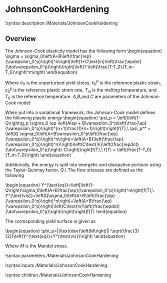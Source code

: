 # JohnsonCookHardening

!syntax description /Materials/JohnsonCookHardening

## Overview

The Johnson-Cook plasticity model has the following form
\begin{equation}
    \sigma = \sigma_0\left(A+B\left(\frac{\ep}{\varepsilon_0^p}\right)^n\right)\left(1+C\text{ln}\left(\frac{\epdot}{\dot\varepsilon_0^p}\right)\right)\left(1-\left(\frac{T-T_0}{T_m-T_0}\right)^m\right)
\end{equation}

Where $\sigma_0$ is the unperturbed yield stress, $\varepsilon_0^p$ is the reference plastic strain, $\dot\varepsilon_0^p$ is the reference plastic strain rate, $T_m$ is the melting temperature, and $T_0$ is the reference temperature.
$A$,$B$,and $C$ are parameters of the Johnson-Cook model.

When put into a variational framework, the Johnson-Cook model defines the following plastic energy
\begin{equation}
\psi_p = \left[\left(1-Q\right)g_p \sigma_0 \ep \left(A\ep + B\varepsilon_0^p\left(\frac{\ep}{\varepsilon_0^p}\right)^{n+1}\frac{1}{n+1}\right)\right]f(T),\\
\psi_p^* = \left[Q \sigma_0\left(A+B\varepsilon_0^p\left(\frac{\ep}{\varepsilon_0^p}\right)^n\right)+\left(A+B{\left(\frac{\ep}{\varepsilon_0^p}\right)^n}\right)\left(C\text{ln}\left(\frac{\epdot}{\dot\varepsilon_0^p}\right)-C\right)\right]f(T),\\
f(T) = \left(\frac{T-T_0}{T_m-T_0}\right)
\end{equation}

Additionally, the energy is split into energetic and dissipative portions using the Taylor-Quinney factor, $Q$.\\
The flow stresses are defined as the following

\begin{equation}
    Y^{\text{eq}}=\left[\left(1-Q\right)\sigma_0\left(A+B\frac{\ep}{\varepsilon_0^p}\right)^n\right]f(T),\\
    Y^{\text{vis}}=\left[Q\sigma_0\left(A+B\left(\frac{\ep}{\varepsilon_0^p}\right)^n\right)+\left(A+B\frac{\ep}{\varepsilon_0^p}\right)\left(C\text{ln}\left(\frac{\epdot}{\dot\varepsilon_0^p}\right)\right)\right]f(T)
\end{equation}


The corresponding yield surface is given as

\begin{equation}
    \phi_p=||\text{dev}\left(M\right)||-\sqrt{\frac{3}{2}}\left(Y^{\text{eq}}+Y^{\text{vis}}\right)
\end{equation}

Where $M$ is the Mandel stress.


!syntax parameters /Materials/JohnsonCookHardening

!syntax inputs /Materials/JohnsonCookHardening

!syntax children /Materials/JohnsonCookHardening
